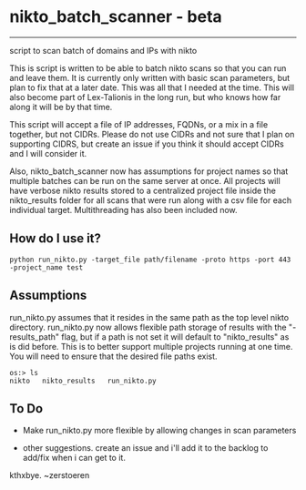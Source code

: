 # nikto_batch_scanner - beta
----------------------------------
script to scan batch of domains and IPs with nikto

This is script is written to be able to batch nikto scans so that you can run and leave them.  It is currently only written with basic scan parameters, but plan to fix that at a later date.  This was all that I needed at the time.  This will also become part of Lex-Talionis in the long run, but who knows how far along it will be by that time.

This script will accept a file of IP addresses, FQDNs, or a mix in a file together, but not CIDRs.  Please do not use CIDRs and not sure that I plan on supporting CIDRS, but create an issue if you think it should accept CIDRs and I will consider it.

Also, nikto_batch_scanner now has assumptions for project names so that multiple batches can be run on the same server at once.  All projects will have verbose nikto results stored to a centralized project file inside the nikto_results folder for all scans that were run along with a csv file for each individual target.  Multithreading has also been included now.

How do I use it?
-----------------------------------

```
python run_nikto.py -target_file path/filename -proto https -port 443 -project_name test
```

Assumptions
------------------------------------

run_nikto.py assumes that it resides in the same path as the top level nikto directory.  run_nikto.py now allows flexible path storage of results with the "-results_path" flag, but if a path is not set it will default to "nikto_results" as is did before.  This is to better support multiple projects running at one time.  You will need to ensure that the desired file paths exist.

```
os:> ls
nikto   nikto_results   run_nikto.py
```

To Do
--------------------------------------

- Make run_nikto.py more flexible by allowing changes in scan parameters

- other suggestions.  create an issue and i'll add it to the backlog to add/fix when i can get to it.

kthxbye.  ~zerstoeren

